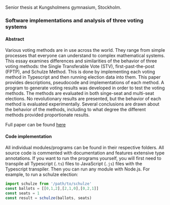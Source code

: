 Senior thesis at Kungsholmens gymnasium, Stockholm. 
### Software implementations and analysis of three voting systems
#### Abstract
Various voting methods are in use across the world. They range from simple processes that everyone can understand to complex mathematical systems. This essay examines differences and similarities of the behavior of three voting methods: the Single Transferable Vote (STV), first-past-the-post (FPTP), and Schulze Method. This is done by implementing each voting method in Typescript and then running election data into them. This paper provides descriptions, pseudocode and implementations of each method. A program to generate voting results was developed in order to test the voting methods. The methods are evaluated in both singe-seat and multi-seat elections. No revolutionary results are presented, but the behavior of each method is evaluated experimentally. Several conclusions are drawn about the behavior of the methods, including to what degree the different methods provided proportionate results.

Full paper can be found [here](paper/Opposition.pdf)

#### Code implementation
All individual modules/programs can be found in their respective folders. All source code is commented with documentation and features extensive type annotations. If you want to run the programs yourself, you will first need to transpile all Typescript (`.ts`) files to JavaScript (`.js`) files with the Typescript transpiler. Then you can run any module with Node.js. For example, to run a schulze election:
```javascript
import schulze from '/path/to/schulze'
const ballots = [[0,1,2],[2,1,0],[0,2,1]]
const seats = 1
const result = schulze(ballots, seats)
```
